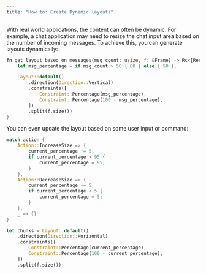 ```yaml
---
title: "How to: Create Dynamic layouts"
---
```


With real world applications, the content can often be dynamic. For example, a chat application may
need to resize the chat input area based on the number of incoming messages. To achieve this, you
can generate layouts dynamically:

```rust
fn get_layout_based_on_messages(msg_count: usize, f: &Frame) -> Rc<[Rect]> {
    let msg_percentage = if msg_count > 50 { 80 } else { 50 };

    Layout::default()
        .direction(Direction::Vertical)
        .constraints([
            Constraint::Percentage(msg_percentage),
            Constraint::Percentage(100 - msg_percentage),
        ])
        .split(f.size())
}
```

You can even update the layout based on some user input or command:

```rust
match action {
    Action::IncreaseSize => {
        current_percentage += 5;
        if current_percentage > 95 {
            current_percentage = 95;
        }
    },
    Action::DecreaseSize => {
        current_percentage -= 5;
        if current_percentage < 5 {
            current_percentage = 5;
        }
    },
    _ => {}
}

let chunks = Layout::default()
    .direction(Direction::Horizontal)
    .constraints([
        Constraint::Percentage(current_percentage),
        Constraint::Percentage(100 - current_percentage),
    ])
    .split(f.size());

```
